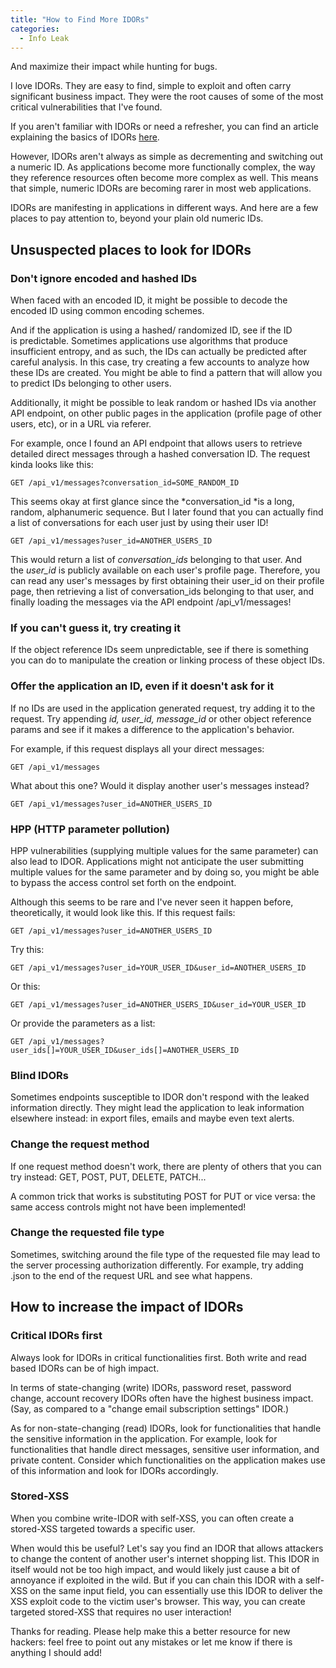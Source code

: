 ```yaml
---
title: "How to Find More IDORs"
categories:
  - Info Leak
---
```

And maximize their impact while hunting for bugs.

I love IDORs. They are easy to find, simple to exploit and often carry significant business impact. They were the root causes of some of the most critical vulnerabilities that I've found.

If you aren't familiar with IDORs or need a refresher, you can find an article explaining the basics of IDORs [here](https://vickieli.dev/blog/info%20leak/intro-to-idor/).

However, IDORs aren't always as simple as decrementing and switching out a numeric ID. As applications become more functionally complex, the way they reference resources often become more complex as well. This means that simple, numeric IDORs are becoming rarer in most web applications.

IDORs are manifesting in applications in different ways. And here are a few places to pay attention to, beyond your plain old numeric IDs.

## Unsuspected places to look for IDORs

### Don't ignore encoded and hashed IDs

When faced with an encoded ID, it might be possible to decode the encoded ID using common encoding schemes.

And if the application is using a hashed/ randomized ID, see if the ID is predictable. Sometimes applications use algorithms that produce insufficient entropy, and as such, the IDs can actually be predicted after careful analysis. In this case, try creating a few accounts to analyze how these IDs are created. You might be able to find a pattern that will allow you to predict IDs belonging to other users.

Additionally, it might be possible to leak random or hashed IDs via another API endpoint, on other public pages in the application (profile page of other users, etc), or in a URL via referer.

For example, once I found an API endpoint that allows users to retrieve detailed direct messages through a hashed conversation ID. The request kinda looks like this:

```
GET /api_v1/messages?conversation_id=SOME_RANDOM_ID
```

This seems okay at first glance since the *conversation_id *is a long, random, alphanumeric sequence. But I later found that you can actually find a list of conversations for each user just by using their user ID!

```
GET /api_v1/messages?user_id=ANOTHER_USERS_ID
```

This would return a list of *conversation_ids* belonging to that user. And the *user_id* is publicly available on each user's profile page. Therefore, you can read any user's messages by first obtaining their user_id on their profile page, then retrieving a list of conversation_ids belonging to that user, and finally loading the messages via the API endpoint /api_v1/messages!

### If you can't guess it, try creating it

If the object reference IDs seem unpredictable, see if there is something you can do to manipulate the creation or linking process of these object IDs.

### Offer the application an ID, even if it doesn't ask for it

If no IDs are used in the application generated request, try adding it to the request. Try appending *id, user_id, message_id* or other object reference params and see if it makes a difference to the application's behavior.

For example, if this request displays all your direct messages:

```
GET /api_v1/messages
```

What about this one? Would it display another user's messages instead?

```
GET /api_v1/messages?user_id=ANOTHER_USERS_ID
```

### HPP (HTTP parameter pollution)

HPP vulnerabilities (supplying multiple values for the same parameter) can also lead to IDOR. Applications might not anticipate the user submitting multiple values for the same parameter and by doing so, you might be able to bypass the access control set forth on the endpoint.

Although this seems to be rare and I've never seen it happen before, theoretically, it would look like this. If this request fails:

```
GET /api_v1/messages?user_id=ANOTHER_USERS_ID
```

Try this:

```
GET /api_v1/messages?user_id=YOUR_USER_ID&user_id=ANOTHER_USERS_ID
```

Or this:

```
GET /api_v1/messages?user_id=ANOTHER_USERS_ID&user_id=YOUR_USER_ID
```

Or provide the parameters as a list:

```
GET /api_v1/messages?user_ids[]=YOUR_USER_ID&user_ids[]=ANOTHER_USERS_ID
```

### Blind IDORs

Sometimes endpoints susceptible to IDOR don't respond with the leaked information directly. They might lead the application to leak information elsewhere instead: in export files, emails and maybe even text alerts.

### Change the request method

If one request method doesn't work, there are plenty of others that you can try instead: GET, POST, PUT, DELETE, PATCH...

A common trick that works is substituting POST for PUT or vice versa: the same access controls might not have been implemented!

### Change the requested file type

Sometimes, switching around the file type of the requested file may lead to the server processing authorization differently. For example, try adding .json to the end of the request URL and see what happens.

## How to increase the impact of IDORs

### Critical IDORs first

Always look for IDORs in critical functionalities first. Both write and read based IDORs can be of high impact.

In terms of state-changing (write) IDORs, password reset, password change, account recovery IDORs often have the highest business impact. (Say, as compared to a "change email subscription settings" IDOR.)

As for non-state-changing (read) IDORs, look for functionalities that handle the sensitive information in the application. For example, look for functionalities that handle direct messages, sensitive user information, and private content. Consider which functionalities on the application makes use of this information and look for IDORs accordingly.

### Stored-XSS

When you combine write-IDOR with self-XSS, you can often create a stored-XSS targeted towards a specific user.

When would this be useful? Let's say you find an IDOR that allows attackers to change the content of another user's internet shopping list. This IDOR in itself would not be too high impact, and would likely just cause a bit of annoyance if exploited in the wild. But if you can chain this IDOR with a self-XSS on the same input field, you can essentially use this IDOR to deliver the XSS exploit code to the victim user's browser. This way, you can create targeted stored-XSS that requires no user interaction!

Thanks for reading. Please help make this a better resource for new hackers: feel free to point out any mistakes or let me know if there is anything I should add!